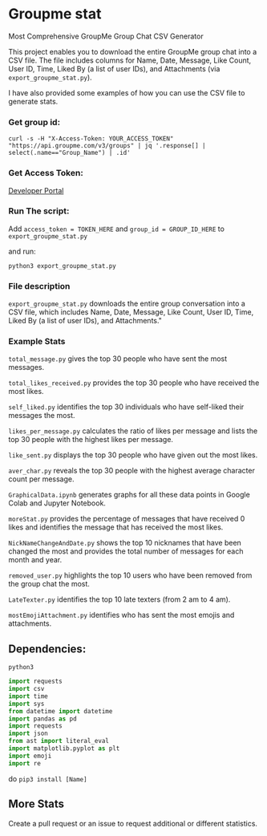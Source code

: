 # Groupme stat
Most Comprehensive GroupMe Group Chat CSV Generator

This project enables you to download the entire GroupMe group chat into a CSV file. The file includes columns for Name, Date, Message, Like Count, User ID, Time, Liked By (a list of user IDs), and Attachments (via ```export_groupme_stat.py```).

I have also provided some examples of how you can use the CSV file to generate stats.

### Get group id: 

```
curl -s -H "X-Access-Token: YOUR_ACCESS_TOKEN" "https://api.groupme.com/v3/groups" | jq '.response[] | select(.name=="Group_Name") | .id'
```

### Get Access Token:

[Developer Portal](https://dev.groupme.com/)

### Run The script:

Add ```access_token = TOKEN_HERE``` and ```group_id = GROUP_ID_HERE``` to ```export_groupme_stat.py```

and run:

```python3 export_groupme_stat.py```

### File description

```export_groupme_stat.py``` downloads the entire group conversation into a CSV file, which includes Name, Date, Message, Like Count, User ID, Time, Liked By (a list of user IDs), and Attachments."

### Example Stats
```total_message.py``` gives the top 30 people who have sent the most messages.

```total_likes_received.py``` provides the top 30 people who have received the most likes.

```self_liked.py``` identifies the top 30 individuals who have self-liked their messages the most.

```likes_per_message.py``` calculates the ratio of likes per message and lists the top 30 people with the highest likes per message.

```like_sent.py``` displays the top 30 people who have given out the most likes.

```aver_char.py``` reveals the top 30 people with the highest average character count per message.

```GraphicalData.ipynb``` generates graphs for all these data points in Google Colab and Jupyter Notebook.

```moreStat.py``` provides the percentage of messages that have received 0 likes and identifies the message that has received the most likes.

```NickNameChangeAndDate.py``` shows the top 10 nicknames that have been changed the most and provides the total number of messages for each month and year.

```removed_user.py``` highlights the top 10 users who have been removed from the group chat the most.

```LateTexter.py``` identifies the top 10 late texters (from 2 am to 4 am).

```mostEmojiAttachment.py``` identifies who has sent the most emojis and attachments.

## Dependencies:

```python3```

```python
import requests
import csv
import time
import sys
from datetime import datetime
import pandas as pd
import requests
import json
from ast import literal_eval
import matplotlib.pyplot as plt
import emoji
import re

```

do ```pip3 install [Name]```

## More Stats

Create a pull request or an issue to request additional or different statistics.
